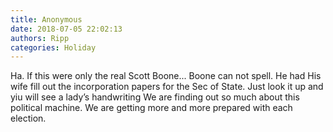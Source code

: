 ```yaml
---
title: Anonymous
date: 2018-07-05 22:02:13
authors: Ripp
categories: Holiday
---
```


 Ha.  If this were only the real Scott Boone...
Boone can not spell.   He had His wife fill out the incorporation papers for the Sec of State.  Just look it up and yiu will see a lady’s handwriting
We are finding out so much about this political machine.   We are getting more and more prepared with each election.